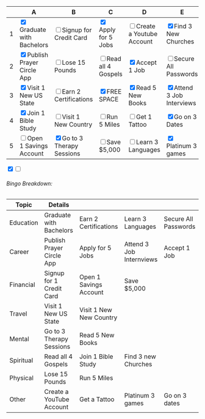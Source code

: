 
|     | A                                                        | B                                                       | C                                               | D                                                | E                                                      |
| --- | -------------------------------------------------------- | ------------------------------------------------------- | ----------------------------------------------- | ------------------------------------------------ | ------------------------------------------------------ |
| 1   | <input type="checkbox" checked>Graduate with Bachelors   | <input type="checkbox" >Signup for Credit Card          | <input type="checkbox" checked>Apply for 5 Jobs | <input type="checkbox" >Create a Youtube Account | <input type="checkbox" checked>Find 3 New Churches     |
| 2   | <input type="checkbox" checked>Publish Prayer Circle App | <input type="checkbox" >Lose 15 Pounds                  | <input type="checkbox" >Read all 4 Gospels      | <input type="checkbox" checked>Accept 1 Job      | <input type="checkbox" >Secure All Passwords           |
| 3   | <input type="checkbox" checked>Visit 1 New US State      | <input type="checkbox" >Earn 2 Certifications           | <input type="checkbox" checked>FREE SPACE       | <input type="checkbox" checked>Read 5 New Books  | <input type="checkbox" checked>Attend 3 Job Interviews |
| 4   | <input type="checkbox" checked>Join 1 Bible Study        | <input type="checkbox" >Visit 1 New Country             | <input type="checkbox" >Run 5 Miles             | <input type="checkbox" >Get 1 Tattoo             | <input type="checkbox" checked>Go on 3 Dates           |
| 5   | <input type="checkbox" >Open 1 Savings Account           | <input type="checkbox" checked>Go to 3 Therapy Sessions | <input type="checkbox" >Save $5,000             | <input type="checkbox" >Learn 3 Languages        | <input type="checkbox" checked>Platinum 3 games        |
<input type="checkbox" checked><input type="checkbox" >
###### Bingo Breakdown:
| Topic     | Details                   |                         |                          |                      |
| --------- | ------------------------- | ----------------------- | ------------------------ | -------------------- |
| Education | Graduate with Bachelors   | Earn 2 Certifications   | Learn 3 Languages        | Secure All Passwords |
| Career    | Publish Prayer Circle App | Apply for 5 Jobs        | Attend 3 Job Internviews | Accept 1 Job         |
| Financial | Signup for 1 Credit Card  | Open 1 Savings Account  | Save $5,000              |                      |
| Travel    | Visit 1 New US State      | Visit 1 New New Country |                          |                      |
| Mental    | Go to 3 Therapy Sessions  | Read 5 New Books        |                          |                      |
| Spiritual | Read all 4 Gospels        | Join 1 Bible Study      | Find 3 new Churches      |                      |
| Physical  | Lose 15 Pounds            | Run 5 Miles             |                          |                      |
| Other     | Create a YouTube Account  | Get a Tattoo            | Platinum 3 games         | Go on 3 dates        |
